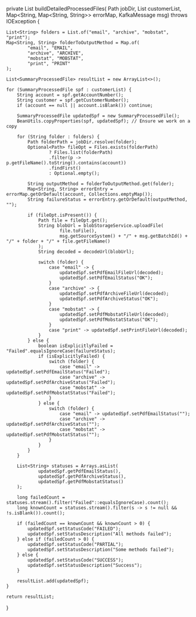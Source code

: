 private List<SummaryProcessedFile> buildDetailedProcessedFiles(
        Path jobDir,
        List<SummaryProcessedFile> customerList,
        Map<String, Map<String, String>> errorMap,
        KafkaMessage msg) throws IOException {

    List<String> folders = List.of("email", "archive", "mobstat", "print");
    Map<String, String> folderToOutputMethod = Map.of(
            "email", "EMAIL",
            "archive", "ARCHIVE",
            "mobstat", "MOBSTAT",
            "print", "PRINT"
    );

    List<SummaryProcessedFile> resultList = new ArrayList<>();

    for (SummaryProcessedFile spf : customerList) {
        String account = spf.getAccountNumber();
        String customer = spf.getCustomerNumber();
        if (account == null || account.isBlank()) continue;

        SummaryProcessedFile updatedSpf = new SummaryProcessedFile();
        BeanUtils.copyProperties(spf, updatedSpf); // Ensure we work on a copy

        for (String folder : folders) {
            Path folderPath = jobDir.resolve(folder);
            Optional<Path> fileOpt = Files.exists(folderPath)
                    ? Files.list(folderPath)
                    .filter(p -> p.getFileName().toString().contains(account))
                    .findFirst()
                    : Optional.empty();

            String outputMethod = folderToOutputMethod.get(folder);
            Map<String, String> errorEntry = errorMap.getOrDefault(account, Collections.emptyMap());
            String failureStatus = errorEntry.getOrDefault(outputMethod, "");

            if (fileOpt.isPresent()) {
                Path file = fileOpt.get();
                String blobUrl = blobStorageService.uploadFile(
                        file.toFile(),
                        msg.getSourceSystem() + "/" + msg.getBatchId() + "/" + folder + "/" + file.getFileName()
                );
                String decoded = decodeUrl(blobUrl);

                switch (folder) {
                    case "email" -> {
                        updatedSpf.setPdfEmailFileUrl(decoded);
                        updatedSpf.setPdfEmailStatus("OK");
                    }
                    case "archive" -> {
                        updatedSpf.setPdfArchiveFileUrl(decoded);
                        updatedSpf.setPdfArchiveStatus("OK");
                    }
                    case "mobstat" -> {
                        updatedSpf.setPdfMobstatFileUrl(decoded);
                        updatedSpf.setPdfMobstatStatus("OK");
                    }
                    case "print" -> updatedSpf.setPrintFileUrl(decoded);
                }
            } else {
                boolean isExplicitlyFailed = "Failed".equalsIgnoreCase(failureStatus);
                if (isExplicitlyFailed) {
                    switch (folder) {
                        case "email" -> updatedSpf.setPdfEmailStatus("Failed");
                        case "archive" -> updatedSpf.setPdfArchiveStatus("Failed");
                        case "mobstat" -> updatedSpf.setPdfMobstatStatus("Failed");
                    }
                } else {
                    switch (folder) {
                        case "email" -> updatedSpf.setPdfEmailStatus("");
                        case "archive" -> updatedSpf.setPdfArchiveStatus("");
                        case "mobstat" -> updatedSpf.setPdfMobstatStatus("");
                    }
                }
            }
        }

        List<String> statuses = Arrays.asList(
                updatedSpf.getPdfEmailStatus(),
                updatedSpf.getPdfArchiveStatus(),
                updatedSpf.getPdfMobstatStatus()
        );

        long failedCount = statuses.stream().filter("Failed"::equalsIgnoreCase).count();
        long knownCount = statuses.stream().filter(s -> s != null && !s.isBlank()).count();

        if (failedCount == knownCount && knownCount > 0) {
            updatedSpf.setStatusCode("FAILED");
            updatedSpf.setStatusDescription("All methods failed");
        } else if (failedCount > 0) {
            updatedSpf.setStatusCode("PARTIAL");
            updatedSpf.setStatusDescription("Some methods failed");
        } else {
            updatedSpf.setStatusCode("SUCCESS");
            updatedSpf.setStatusDescription("Success");
        }

        resultList.add(updatedSpf);
    }

    return resultList;
}
